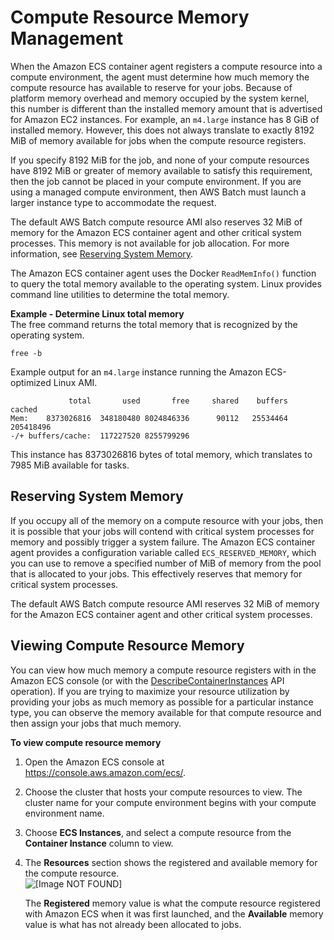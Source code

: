 # Compute Resource Memory Management<a name="memory-management"></a>

When the Amazon ECS container agent registers a compute resource into a compute environment, the agent must determine how much memory the compute resource has available to reserve for your jobs\. Because of platform memory overhead and memory occupied by the system kernel, this number is different than the installed memory amount that is advertised for Amazon EC2 instances\. For example, an `m4.large` instance has 8 GiB of installed memory\. However, this does not always translate to exactly 8192 MiB of memory available for jobs when the compute resource registers\.

If you specify 8192 MiB for the job, and none of your compute resources have 8192 MiB or greater of memory available to satisfy this requirement, then the job cannot be placed in your compute environment\. If you are using a managed compute environment, then AWS Batch must launch a larger instance type to accommodate the request\.

 The default AWS Batch compute resource AMI also reserves 32 MiB of memory for the Amazon ECS container agent and other critical system processes\. This memory is not available for job allocation\. For more information, see [Reserving System Memory](#ecs-reserved-memory)\.

The Amazon ECS container agent uses the Docker `ReadMemInfo()` function to query the total memory available to the operating system\. Linux provides command line utilities to determine the total memory\.

**Example \- Determine Linux total memory**  
The free command returns the total memory that is recognized by the operating system\.  

```
free -b
```
Example output for an `m4.large` instance running the Amazon ECS\-optimized Linux AMI\.  

```
             total       used       free     shared    buffers     cached
Mem:    8373026816  348180480 8024846336      90112   25534464  205418496
-/+ buffers/cache:  117227520 8255799296
```
This instance has 8373026816 bytes of total memory, which translates to 7985 MiB available for tasks\.

## Reserving System Memory<a name="ecs-reserved-memory"></a>

If you occupy all of the memory on a compute resource with your jobs, then it is possible that your jobs will contend with critical system processes for memory and possibly trigger a system failure\. The Amazon ECS container agent provides a configuration variable called `ECS_RESERVED_MEMORY`, which you can use to remove a specified number of MiB of memory from the pool that is allocated to your jobs\. This effectively reserves that memory for critical system processes\.

The default AWS Batch compute resource AMI reserves 32 MiB of memory for the Amazon ECS container agent and other critical system processes\.

## Viewing Compute Resource Memory<a name="viewing-memory"></a>

You can view how much memory a compute resource registers with in the Amazon ECS console \(or with the [DescribeContainerInstances](http://docs.aws.amazon.com/AmazonECS/latest/APIReference/API_DescribeContainerInstances.html) API operation\)\. If you are trying to maximize your resource utilization by providing your jobs as much memory as possible for a particular instance type, you can observe the memory available for that compute resource and then assign your jobs that much memory\.

**To view compute resource memory**

1. Open the Amazon ECS console at [https://console\.aws\.amazon\.com/ecs/](https://console.aws.amazon.com/ecs/)\.

1. Choose the cluster that hosts your compute resources to view\. The cluster name for your compute environment begins with your compute environment name\.

1. Choose **ECS Instances**, and select a compute resource from the **Container Instance** column to view\.

1. The **Resources** section shows the registered and available memory for the compute resource\.  
![\[Image NOT FOUND\]](http://docs.aws.amazon.com/batch/latest/userguide/images/instance-memory.png)

   The **Registered** memory value is what the compute resource registered with Amazon ECS when it was first launched, and the **Available** memory value is what has not already been allocated to jobs\.
